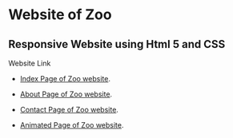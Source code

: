 # Website of Zoo
## Responsive Website using Html 5 and CSS

Website Link 

* [Index Page of Zoo website](https://uzair540.github.io/Website-of-Zoo/zoo/index.html#).

* [About Page of Zoo website](https://uzair540.github.io/Website-of-Zoo/zoo1/about.html#).

* [Contact Page of Zoo website](https://uzair540.github.io/Website-of-Zoo/zoo2/contact.html#).

* [Animated Page of Zoo website](https://uzair540.github.io/Website-of-Zoo/zoo3/animation.html#).

